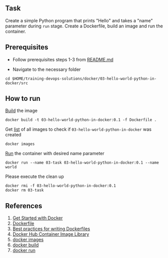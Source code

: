 ## Task 
Create a simple Python program that prints "Hello" and takes a "name" parameter during `run` stage. Create a Dockerfile, build an image and run the container.

## Prerequisites
- Follow prerequisites steps 1-3 from [README.md](../../README.md)

- Navigate to the necessary folder
```
cd $HOME/training-devops-solutions/docker/03-hello-world-python-in-docker/src
```

## How to run
[Build](https://docs.docker.com/engine/reference/commandline/build/) the image
```
docker build -t 03-hello-world-python-in-docker:0.1 -f Dockerfile .
``` 

Get [list](https://docs.docker.com/engine/reference/commandline/images/) of all images to check if `03-hello-world-python-in-docker` was created
```
docker images
```
[Run](https://docs.docker.com/engine/reference/commandline/run/) the container with desired name parameter
```
docker run --name 03-task 03-hello-world-python-in-docker:0.1 --name world
```

Please execute the clean up
```
docker rmi -f 03-hello-world-python-in-docker:0.1
docker rm 03-task
```
## References

 1. [Get Started with Docker](https://www.docker.com/get-started/)
 2. [Dockerfile](https://docs.docker.com/engine/reference/builder/#:~:text=A%20Dockerfile%20is%20a%20text,can%20use%20in%20a%20Dockerfile%20.)
 3. [Best practices for writing Dockerfiles](https://docs.docker.com/develop/develop-images/dockerfile_best-practices/)
 4. [Docker Hub Container Image Library](https://hub.docker.com/)
 5. [docker images](https://docs.docker.com/engine/reference/commandline/images/)
 6. [docker build](https://docs.docker.com/engine/reference/commandline/build/)
 7. [docker run](https://docs.docker.com/engine/reference/commandline/run/)
